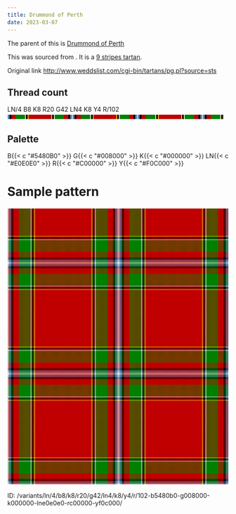 ```yaml
---
title: Drummond of Perth
date: 2023-03-07
---
```

The parent of this is [Drummond of Perth](/tartans/ln/4/b8/k8/r20/g42/ln4/k8/y4/r/102/)


This was sourced from <no value>.  It is a [9 stripes tartan](/stripes/stripes9/).

Original link http://www.weddslist.com/cgi-bin/tartans/pg.pl?source=sts

## Thread count
LN/4 B8 K8 R20 G42 LN4 K8 Y4 R/102
![Sett](sett.png)

## Palette
B{{< c "#5480B0" >}} G{{< c "#008000" >}} K{{< c "#000000" >}} LN{{< c "#E0E0E0" >}} R{{< c "#C00000" >}} Y{{< c "#F0C000" >}}

# Sample pattern

![Tartan detail](tartan.png "LN/4 B8 K8 R20 G42 LN4 K8 Y4 R/102 tartan")

ID: /variants/ln/4/b8/k8/r20/g42/ln4/k8/y4/r/102-b5480b0-g008000-k000000-lne0e0e0-rc00000-yf0c000/